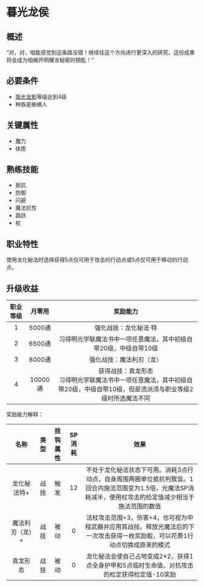 # 暮光龙侯

## 概述

“对，对，咱能感觉到这条路没错！继续往这个方向进行更深入的研究，这份成果将会成为咱揭开明耀龙秘密的钥匙！” 

## 必要条件

* <a href="../dragonShadow" target="_blank">吸光龙影</a>等级达到4级
* 种族是蜥蜴人

## 关键属性

* 魔力
* 体质

## 熟练技能

* 抵抗
* 防御
* 闪避
* 魔法抗性
* 跳跃
* 杖
  
## 职业特性

使用龙化秘法时选择获得5点仅可用于攻击的行动点或5点仅可用于移动的行动点。

## 升级收益

职业等级|月零用|奖励能力
:--:|:--:|:--:
1|5000通|强化战技：龙化秘法·特
2|6500通|习得明光学联魔法书中一项任意魔法，其中初级自带20级，中级自带10级
3|8000通|强化战技：魔法利刃（龙）
4|10000通|获得战技：真龙形态<br>习得明光学联魔法书中一项任意魔法，其中初级自带20级，中级自带10级，但是流派须与职业等级2级时所选魔法不同


奖励能力解释：

名称|类型|挂钩属性|SP消耗|效果
:--:|:--:|:--:|:--:|:--:
龙化秘法特+|战技|触发|12|不处于龙化秘法状态下可用。消耗3点行动点，自身周围两圈单位抵抗判致盲。1回合内施法范围变为1.5倍，光魔法SP消耗减半，使用杖攻击的检定值减少相当于施法范围的数值
魔法利刃（龙）+|战技|被动|0|法杖攻击范围+3，伤害+4，也可视为中程武器并应用其战技。释放光魔法后的下一次攻击获得一枚奖励骰，可以花费1行动点切换成原来的模式
真龙形态|战技|被动|0|龙化秘法会使自己占地变成2*2，获得1点全身护甲和5点临时生命值，对抗攻击的检定获得检定值-10奖励
